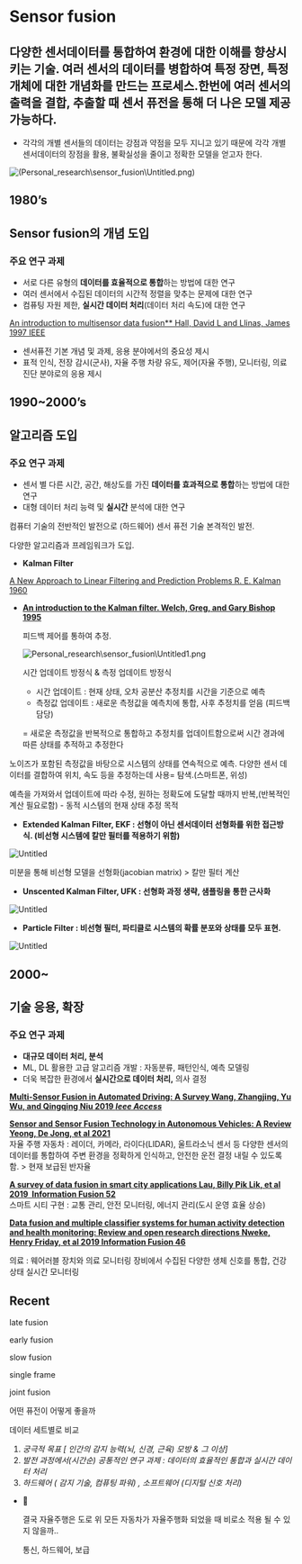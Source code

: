 # Sensor fusion

## 다양한 센서데이터를 통합하여 환경에 대한 이해를 향상시키는 기술. 여러 센서의 데이터를 병합하여 특정 장면, 특정 개체에 대한 개념화를 만드는 프로세스.한번에 여러 센서의 출력을 결합, 추출할 때 센서 퓨전을 통해 더 나은 모델 제공 가능하다.

- 각각의 개별 센서들의 데이터는 강점과 약점을 모두 지니고 있기 때문에 각각 개별 센서데이터의 장점을 활용, 불확실성을 줄이고 정확한 모델을 얻고자 한다.

![(Personal_research\sensor_fusion\Untitled.png)](https://github.com/elliekim9881/Personal_research/blob/main/sensor_fusion/Untitled.png)

## 1980’s

## Sensor fusion의 개념 도입

### 주요 연구 과제

- 서로 다른 유형의 **데이터를 효율적으로 통합**하는 방법에 대한 연구
- 여러 센서에서 수집된 데이터의 시간적 정렬을 맞추는 문제에 대한 연구
- 컴퓨팅 자원 제한, **실시간 데이터 처리**(데이터 처리 속도)에 대한 연구

[An introduction to multisensor data fusion**  Hall, David L and Llinas, James 1997 IEEE](https://ieeexplore.ieee.org/abstract/document/554205)

- 센서퓨전 기본 개념 및 과제, 응용 분야에서의 중요성 제시
- 표적 인식, 전장 감시(군사), 자율 주행 차량 유도, 제어(자율 주행), 모니터링, 의료 진단 분야로의 응용 제시

## 1990~2000’s

## 알고리즘 도입

### 주요 연구 과제

- 센서 별 다른 시간, 공간, 해상도를 가진 **데이터를 효과적으로 통합**하는 방법에 대한 연구
- 대형 데이터 처리 능력 및 **실시간** 분석에 대한 연구

컴퓨터 기술의 전반적인 발전으로 (하드웨어) 센서 퓨전 기술 본격적인 발전.

다양한 알고리즘과 프레임워크가 도입.

- **Kalman Filter**

[A New Approach to Linear Filtering and Prediction Problems R. E. Kalman 1960](https://asmedigitalcollection.asme.org/fluidsengineering/article-abstract/82/1/35/397706/A-New-Approach-to-Linear-Filtering-and-Prediction)

- [**An introduction to the Kalman filter. Welch, Greg, and Gary Bishop 1995**](https://perso.crans.org/club-krobot/doc/kalman.pdf)
    
    피드백 제어를 통하여 추정.
    
    ![Personal_research\sensor_fusion\Untitled1.png](https://github.com/elliekim9881/Personal_research/blob/main/sensor_fusion/Untitled%201.png)
    
    시간 업데이트 방정식 & 측정 업데이트 방정식
    
    - 시간 업데이트 : 현재 상태, 오차 공분산 추정치를 시간을 기준으로 예측
    - 측정값 업데이트 : 새로운 측정값을 예측치에 통합, 사후 추정치를 얻음 (피드백 담당)
    
    = 새로운 측정값을 반복적으로 통합하고 추정치를 업데이트함으로써 시간 경과에 따른 상태를 추적하고 추정한다
    

노이즈가 포함된 측정값을 바탕으로 시스템의 상태를 연속적으로 예측. 다양한 센서 데이터를 결합하여 위치,  속도 등을 추정하는데 사용= 탐색.(스마트폰, 위성)

예측을 가져와서 업데이트에 따라 수정, 원하는 정확도에 도달할 때까지 반복,(반복적인 계산 필요로함) - 동적 시스템의 현재 상태 추정 목적

- **Extended Kalman Filter, EKF : 선형이 아닌 센서데이터 선형화를 위한 접근방식. (비선형 시스템에 칼만 필터를 적용하기 위함)**

![[Untitled](Personal_research\sensor_fusion\Untitled2.png)](https://github.com/elliekim9881/Personal_research/blob/main/sensor_fusion/Untitled%202.png)

미분을 통해 비선형 모델을 선형화(jacobian matrix) > 칼만 필터 계산 

- **Unscented Kalman Filter, UFK : 선형화 과정 생략, 샘플링을 통한 근사화**

![[Untitled](Personal_research\sensor_fusion\Untitled3.png)](https://github.com/elliekim9881/Personal_research/blob/main/sensor_fusion/Untitled%203.png)

- **Particle Filter : 비선형 필터, 파티클로 시스템의 확률 분포와 상태를 모두 표현.**

![[Untitled](Personal_research\sensor_fusion\Untitled4.png)](https://github.com/elliekim9881/Personal_research/blob/main/sensor_fusion/Untitled%204.png)

## 2000~

## 기술 응용, 확장

### 주요 연구 과제

- **대규모 데이터 처리, 분석**
- ML, DL 활용한 고급 알고리즘 개발 : 자동분류, 패턴인식, 예측 모델링
- 더욱 복잡한 환경에서 **실시간으로 데이터 처리,** 의사 결정

**[Multi-Sensor Fusion in Automated Driving: A Survey Wang, Zhangjing, Yu Wu, and Qingqing Niu 2019 *Ieee Access*](https://ieeexplore.ieee.org/stamp/stamp.jsp?tp=&arnumber=8943388)**

**[Sensor and Sensor Fusion Technology in Autonomous Vehicles: A Review Yeong, De Jong, et al 2021](https://www.mdpi.com/1424-8220/21/6/2140)**<br>
자율 주행 자동차 : 레이더, 카메라, 라이다(LIDAR), 울트라소닉 센서 등 다양한 센서의 데이터를 통합하여 주변 환경을 정확하게 인식하고, 안전한 운전 결정 내릴 수 있도록 함. > 현재 보급된 반자율

**[A survey of data fusion in smart city applications Lau, Billy Pik Lik, et al 2019  Information Fusion 52](https://www.sciencedirect.com/science/article/abs/pii/S1566253519300326)**<br>
스마트 시티 구현 :  교통 관리, 안전 모니터링, 에너지 관리(도시 운영 효율 상승)

**[Data fusion and multiple classifier systems for human activity detection and health monitoring: Review and open research directions Nweke, Henry Friday, et al 2019 Information Fusion 46](https://www.sciencedirect.com/science/article/abs/pii/S1566253518304135)**<br>

의료 : 웨어러블 장치와 의료 모니터링 장비에서 수집된 다양한 생체 신호를 통합, 건강상태 실시간 모니터링

## Recent

late fusion 

early fusion

slow fusion 

single frame

joint fusion

어떤 퓨전이 어떻게 좋을까

데이터 세트별로 비교 

1. *궁극적 목표 [ 인간의 감지 능력(뇌, 신경, 근육) 모방 & 그 이상]* 
2. *발전 과정에서(시간순) 공통적인 연구 과제 : 데이터의 효율적인 통합과 실시간 데이터 처리*
3. *하드웨어 ( 감지 기술, 컴퓨팅 파워) , 소프트웨어 (디지털 신호 처리)* 

- 🤣
    
    결국 자율주행은 도로 위 모든 자동차가 자율주행화 되었을 때 비로소 적용 될 수 있지 않을까..
    
    통신, 하드웨어, 보급